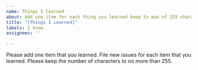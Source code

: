 ```yaml
---
name: Things I learned
about: Add one item for each thing you learned keep to max of 255 characters
title: "[Things I Learned]"
labels: I know
assignees: ''

---
```


Please add one item that you learned.  File new issues for each item that you learned.  Please keep the number of characters to no more than 255.